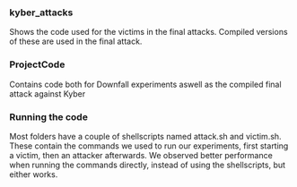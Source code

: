 ### kyber_attacks
Shows the code used for the victims in the final attacks. Compiled versions of these are used in the final attack. 

### ProjectCode 
Contains code both for Downfall experiments aswell as the compiled final attack against Kyber 

### Running the code 
Most folders have a couple of shellscripts named attack.sh and victim.sh. These contain the commands we used to run our experiments, first starting a victim, then an attacker afterwards. We observed better performance when running the commands directly, instead of using the shellscripts, but either works. 